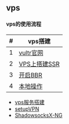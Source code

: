 vps
------
#### vps的使用流程
|#|vps搭建|
|---|----|
|1|[vultr官网](https://my.vultr.com/)|
|2|[VPS上搭建SSR](https://jasper-1024.github.io/2016/06/26/VPS%E7%A7%91%E5%AD%A6%E4%B8%8A%E7%BD%91%E6%95%99%E7%A8%8B%E7%B3%BB%E5%88%97/) |
|3|[开启BBR](https://teddysun.com/489.html/)|
|4|[本地操作](https://zhaishuangshuang292.github.io/storeImg/vps.pdf)|



* [vps服务搭建](https://my.vultr.com/)
* [setupVPN]()
* [ShadowsocksX-NG](https://github.com/shadowsocks/ShadowsocksX-NG/)